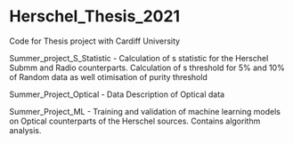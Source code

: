 # Herschel_Thesis_2021
Code for Thesis project with Cardiff University


Summer_project_S_Statistic - Calculation of s statistic for the Herschel Submm and Radio counterparts. Calculation of s threshold for 5% and 10% of Random data as well otimisation of purity threshold

Summer_Project_Optical - Data Description of Optical data

Summer_Project_ML - Training and validation of machine learning models on Optical counterparts of the Herschel sources. Contains algorithm analysis.
